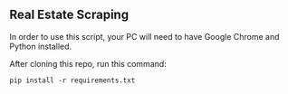 ## Real Estate Scraping

In order to use this script, your PC will need to have Google Chrome and Python installed.

After cloning this repo, run this command:

``
pip install -r requirements.txt
``
